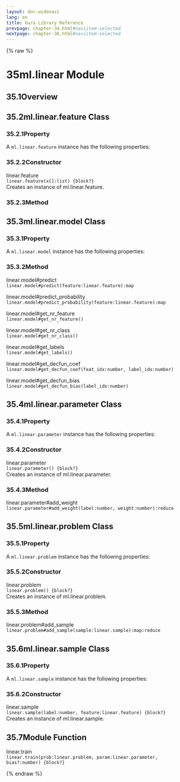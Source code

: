 ```yaml
---
layout: doc-widenavi
lang: en
title: Gura Library Reference
prevpage: chapter-34.html#naviitem-selected
nextpage: chapter-36.html#naviitem-selected
---
```

{% raw %}
<h1><span class="caption-index-1">35</span>ml.linear Module</h1>
<h2><span class="caption-index-2">35.1</span><a name="anchor-35-1"></a>Overview</h2>
<h2><span class="caption-index-2">35.2</span><a name="anchor-35-2"></a>ml.linear.feature Class</h2>
<h3><span class="caption-index-3">35.2.1</span><a name="anchor-35-2-1"></a>Property</h3>
<p>
A <code class="highlighter-rouge">ml.linear.feature</code> instance has the following properties:
</p>
<h3><span class="caption-index-3">35.2.2</span><a name="anchor-35-2-2"></a>Constructor</h3>
<p>
<div class="h5">linear.feature</div>
<div class="mb-2"><i class="fas fa-caret-right mr-2"></i><code>linear.feature(x[]:list) {block?}</code></div>
Creates an instance of ml.linear.feature.
</p>
<h3><span class="caption-index-3">35.2.3</span><a name="anchor-35-2-3"></a>Method</h3>
<h2><span class="caption-index-2">35.3</span><a name="anchor-35-3"></a>ml.linear.model Class</h2>
<h3><span class="caption-index-3">35.3.1</span><a name="anchor-35-3-1"></a>Property</h3>
<p>
A <code class="highlighter-rouge">ml.linear.model</code> instance has the following properties:
</p>
<h3><span class="caption-index-3">35.3.2</span><a name="anchor-35-3-2"></a>Method</h3>
<p>
<div class="h5">linear.model#predict</div>
<div class="mb-2"><i class="fas fa-caret-right mr-2"></i><code>linear.model#predict(feature:linear.feature):map</code></div>

</p>
<p>
<div class="h5">linear.model#predict_probability</div>
<div class="mb-2"><i class="fas fa-caret-right mr-2"></i><code>linear.model#predict_probability(feature:linear.feature):map</code></div>

</p>
<p>
<div class="h5">linear.model#get_nr_feature</div>
<div class="mb-2"><i class="fas fa-caret-right mr-2"></i><code>linear.model#get_nr_feature()</code></div>

</p>
<p>
<div class="h5">linear.model#get_nr_class</div>
<div class="mb-2"><i class="fas fa-caret-right mr-2"></i><code>linear.model#get_nr_class()</code></div>

</p>
<p>
<div class="h5">linear.model#get_labels</div>
<div class="mb-2"><i class="fas fa-caret-right mr-2"></i><code>linear.model#get_labels()</code></div>

</p>
<p>
<div class="h5">linear.model#get_decfun_coef</div>
<div class="mb-2"><i class="fas fa-caret-right mr-2"></i><code>linear.model#get_decfun_coef(feat_idx:number, label_idx:number)</code></div>

</p>
<p>
<div class="h5">linear.model#get_decfun_bias</div>
<div class="mb-2"><i class="fas fa-caret-right mr-2"></i><code>linear.model#get_decfun_bias(label_idx:number)</code></div>

</p>
<h2><span class="caption-index-2">35.4</span><a name="anchor-35-4"></a>ml.linear.parameter Class</h2>
<h3><span class="caption-index-3">35.4.1</span><a name="anchor-35-4-1"></a>Property</h3>
<p>
A <code class="highlighter-rouge">ml.linear.parameter</code> instance has the following properties:
</p>
<h3><span class="caption-index-3">35.4.2</span><a name="anchor-35-4-2"></a>Constructor</h3>
<p>
<div class="h5">linear.parameter</div>
<div class="mb-2"><i class="fas fa-caret-right mr-2"></i><code>linear.parameter() {block?}</code></div>
Creates an instance of ml.linear.parameter.
</p>
<h3><span class="caption-index-3">35.4.3</span><a name="anchor-35-4-3"></a>Method</h3>
<p>
<div class="h5">linear.parameter#add_weight</div>
<div class="mb-2"><i class="fas fa-caret-right mr-2"></i><code>linear.parameter#add_weight(label:number, weight:number):reduce</code></div>

</p>
<h2><span class="caption-index-2">35.5</span><a name="anchor-35-5"></a>ml.linear.problem Class</h2>
<h3><span class="caption-index-3">35.5.1</span><a name="anchor-35-5-1"></a>Property</h3>
<p>
A <code class="highlighter-rouge">ml.linear.problem</code> instance has the following properties:
</p>
<h3><span class="caption-index-3">35.5.2</span><a name="anchor-35-5-2"></a>Constructor</h3>
<p>
<div class="h5">linear.problem</div>
<div class="mb-2"><i class="fas fa-caret-right mr-2"></i><code>linear.problem() {block?}</code></div>
Creates an instance of ml.linear.problem.
</p>
<h3><span class="caption-index-3">35.5.3</span><a name="anchor-35-5-3"></a>Method</h3>
<p>
<div class="h5">linear.problem#add_sample</div>
<div class="mb-2"><i class="fas fa-caret-right mr-2"></i><code>linear.problem#add_sample(sample:linear.sample):map:reduce</code></div>

</p>
<h2><span class="caption-index-2">35.6</span><a name="anchor-35-6"></a>ml.linear.sample Class</h2>
<h3><span class="caption-index-3">35.6.1</span><a name="anchor-35-6-1"></a>Property</h3>
<p>
A <code class="highlighter-rouge">ml.linear.sample</code> instance has the following properties:
</p>
<h3><span class="caption-index-3">35.6.2</span><a name="anchor-35-6-2"></a>Constructor</h3>
<p>
<div class="h5">linear.sample</div>
<div class="mb-2"><i class="fas fa-caret-right mr-2"></i><code>linear.sample(label:number, feature:linear.feature) {block?}</code></div>
Creates an instance of ml.linear.sample.
</p>
<h2><span class="caption-index-2">35.7</span><a name="anchor-35-7"></a>Module Function</h2>
<p>
<div class="h5">linear.train</div>
<div class="mb-2"><i class="fas fa-caret-right mr-2"></i><code>linear.train(prob:linear.problem, param:linear.parameter, bias?:number) {block?}</code></div>

</p>
{% endraw %}
